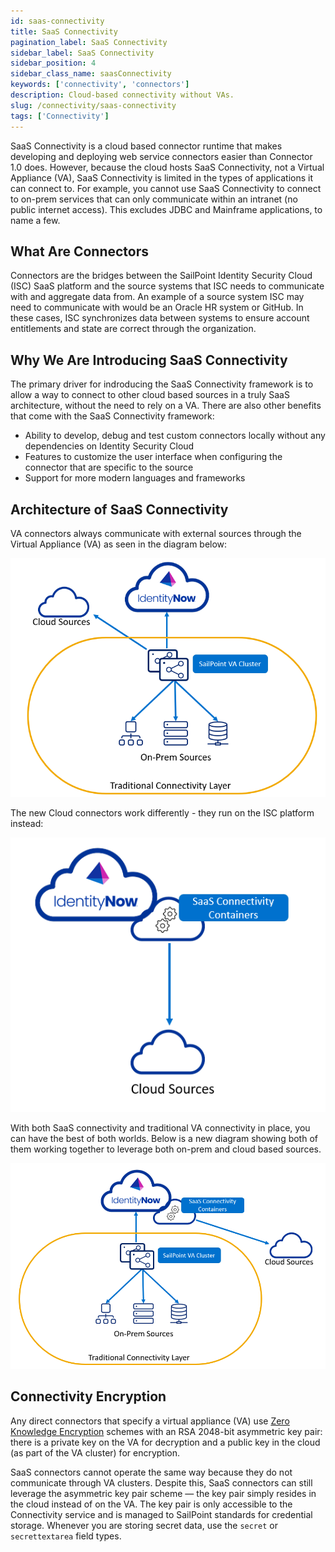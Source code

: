 ```yaml
---
id: saas-connectivity
title: SaaS Connectivity
pagination_label: SaaS Connectivity
sidebar_label: SaaS Connectivity
sidebar_position: 4
sidebar_class_name: saasConnectivity
keywords: ['connectivity', 'connectors']
description: Cloud-based connectivity without VAs.
slug: /connectivity/saas-connectivity
tags: ['Connectivity']
---
```


SaaS Connectivity is a cloud based connector runtime that makes developing and deploying web service connectors easier than Connector 1.0 does. However, because the cloud hosts SaaS Connectivity, not a Virtual Appliance (VA), SaaS Connectivity is limited in the types of applications it can connect to. For example, you cannot use SaaS Connectivity to connect to on-prem services that can only communicate within an intranet (no public internet access). This excludes JDBC and Mainframe applications, to name a few.

## What Are Connectors

Connectors are the bridges between the SailPoint Identity Security Cloud (ISC) SaaS platform and the source systems that ISC needs to communicate with and aggregate data from. An example of a source system ISC may need to communicate with would be an Oracle HR system or GitHub. In these cases, ISC synchronizes data between systems to ensure account entitlements and state are correct through the organization.

## Why We Are Introducing SaaS Connectivity

The primary driver for indroducing the SaaS Connectivity framework is to allow a way to connect to other cloud based sources in a truly SaaS architecture, without the need to rely on a VA. There are also other benefits that come with the SaaS Connectivity framework:

- Ability to develop, debug and test custom connectors locally without any dependencies on Identity Security Cloud
- Features to customize the user interface when configuring the connector that are specific to the source
- Support for more modern languages and frameworks

## Architecture of SaaS Connectivity

VA connectors always communicate with external sources through the Virtual Appliance (VA) as seen in the diagram below:

![Old Connectivity](./img/old_connectivity_diagram.png)

The new Cloud connectors work differently - they run on the ISC platform instead:

![New Connectivity](./img/new_connectivity_diagram.png)

With both SaaS connectivity and traditional VA connectivity in place, you can have the best of both worlds. Below is a new diagram showing both of them working together to leverage both on-prem and cloud based sources.

![SaaS Connectivity and On Prem](./img/new_connectivity_diagram_both.png)

## Connectivity Encryption

Any direct connectors that specify a virtual appliance (VA) use [Zero Knowledge Encryption](https://community.sailpoint.com/t5/Lighthouse/Protecting-Sensitive-Data-with-Zero-Knowledge-Encryption/ta-p/79657?attachment-id=452) schemes with an RSA 2048-bit asymmetric key pair: there is a private key on the VA for decryption and a public key in the cloud (as part of the VA cluster) for encryption.

SaaS connectors cannot operate the same way because they do not communicate through VA clusters. Despite this, SaaS connectors can still leverage the asymmetric key pair scheme — the key pair simply resides in the cloud instead of on the VA. The key pair is only accessible to the Connectivity service and is managed to SailPoint standards for credential storage. Whenever you are storing secret data, use the `secret` or `secrettextarea` field types.
